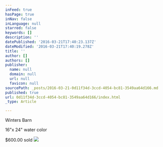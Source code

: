 ```yaml
---
inFeed: true
hasPage: true
inNav: false
inLanguage: null
starred: false
keywords: []
description: ''
datePublished: '2016-03-21T17:40:23.137Z'
dateModified: '2016-03-21T17:40:19.278Z'
title: ''
author: []
authors: []
publisher:
  name: null
  domain: null
  url: null
  favicon: null
sourcePath: _posts/2016-03-21-0d11f34d-3ccd-4054-bc81-3549aa64d166.md
published: true
url: 0d11f34d-3ccd-4054-bc81-3549aa64d166/index.html
_type: Article

---
```

Winters Barn

16"x 24" water color

$600.00 sold
![](https://the-grid-user-content.s3-us-west-2.amazonaws.com/cc6c93b7-7b19-471c-8253-94fa0b6d3033.jpg)